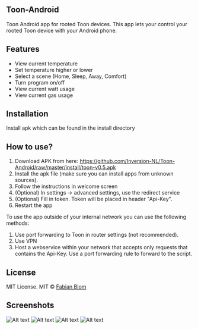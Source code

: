 ﻿## Toon-Android
Toon Android app for rooted Toon devices. This app lets your control your rooted Toon device with your Android phone.

## Features
- View current temperature
- Set temperature higher or lower
- Select a scene (Home, Sleep, Away, Comfort)
- Turn program on/off
- View current watt usage
- View current gas usage

## Installation
Install apk which can be found in the install directory

## How to use?
1. Download APK from here: https://github.com/Inversion-NL/Toon-Android/raw/master/install/toon-v0.5.apk
2. Install the apk file (make sure you can install apps from unknown sources). 
3. Follow the instructions in welcome screen
5. (Optional) In settings -> advanced settings, use the redirect service
6. (Optional) Fill in token. Token will be placed in header "Api-Key".
7. Restart the app

To use the app outside of your internal network you can use the following methods:
1. Use port forwarding to Toon in router settings (not recommended).
2. Use VPN
3. Host a webservice within your network that accepts only requests that contains the Api-Key. Use a port forwarding rule to forward to the script.

## License
MIT License. 
MIT © [Fabian Blom]()

## Screenshots
![Alt text](/screenshots/screenshot_welcome1.png?raw=true "Welcome")
![Alt text](/screenshots/screenshot_welcome2.png?raw=true "Welcome")
![Alt text](/screenshots/screenshot_controls1.png?raw=true "Controls")
![Alt text](/screenshots/screenshot_settings1.png?raw=true "Settings")
